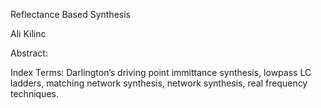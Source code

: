 Reflectance Based Synthesis

Ali Kilinc

Abstract:

Index Terms:
Darlington’s driving point immittance synthesis, lowpass LC ladders, matching network synthesis, network synthesis, real frequency techniques.


